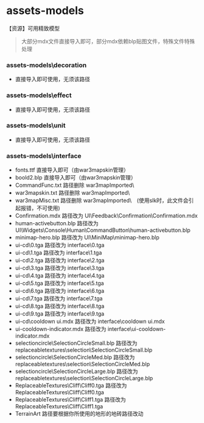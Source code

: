 # assets-models
【资源】可用精致模型
> 大部分mdx文件直接导入即可，部分mdx依赖blp贴图文件，特殊文件特殊处理

### assets-models\decoration
 * 直接导入即可使用，无须该路径

### assets-models\effect
 * 直接导入即可使用，无须该路径

### assets-models\unit
 * 直接导入即可使用，无须该路径

### assets-models\interface
* fonts.ttf 直接导入即可（由war3mapskin管理）
* boold2.blp 直接导入即可（由war3mapskin管理）
* CommandFunc.txt 路径删除 war3mapImported\
* war3mapskin.txt 路径删除 war3mapImported\
* war3mapMisc.txt 路径删除 war3mapImported\　(使用slk时，此文件会引起报错，不可使用)
* Confirmation.mdx 路径改为 UI\Feedback\Confirmation\Confirmation.mdx
* human-activebutton.blp 路径改为 UI\Widgets\Console\Human\CommandButton\human-activebutton.blp
* minimap-hero.blp 路径改为 UI\MiniMap\minimap-hero.blp
* ui-cd\0.tga 路径改为 interface\0.tga
* ui-cd\1.tga 路径改为 interface\1.tga
* ui-cd\2.tga 路径改为 interface\2.tga
* ui-cd\3.tga 路径改为 interface\3.tga
* ui-cd\4.tga 路径改为 interface\4.tga
* ui-cd\5.tga 路径改为 interface\5.tga
* ui-cd\6.tga 路径改为 interface\6.tga
* ui-cd\7.tga 路径改为 interface\7.tga
* ui-cd\8.tga 路径改为 interface\8.tga
* ui-cd\9.tga 路径改为 interface\9.tga
* ui-cd\cooldown ui.mdx 路径改为 interface\cooldown ui.mdx
* ui-cooldown-indicator.mdx 路径改为 interface\ui-cooldown-indicator.mdx
* selectioncircle\SelectionCircleSmall.blp 路径改为 replaceabletextures\selection\SelectionCircleSmall.blp
* selectioncircle\SelectionCircleMed.blp 路径改为 replaceabletextures\selection\SelectionCircleMed.blp
* selectioncircle\SelectionCircleLarge.blp 路径改为 replaceabletextures\selection\SelectionCircleLarge.blp
* ReplaceableTextures\Cliff\Cliff0.tga 路径改为 ReplaceableTextures\Cliff\Cliff0.tga
* ReplaceableTextures\Cliff\Cliff1.tga 路径改为 ReplaceableTextures\Cliff\Cliff1.tga
* TerrainArt 路径要根据你所使用的地形的地砖路径改动
